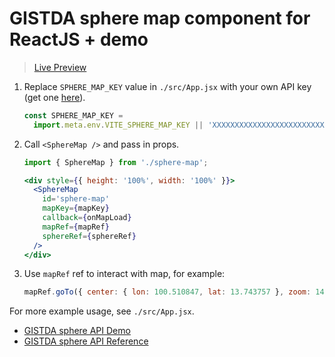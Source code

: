 # GISTDA sphere map component for ReactJS + demo

> [Live Preview](https://codesandbox.io/p/github/dulapahv/gistda-sphere-reactjs/main)

1. Replace `SPHERE_MAP_KEY` value in `./src/App.jsx` with your own API key (get one [here](https://sphere.gistda.or.th/)).

    ```jsx
    const SPHERE_MAP_KEY =
      import.meta.env.VITE_SPHERE_MAP_KEY || 'XXXXXXXXXXXXXXXXXXXXXXXXXXXXXXXX';
    ```

2. Call `<SphereMap />` and pass in props.

    ```jsx
    import { SphereMap } from './sphere-map';

    <div style={{ height: '100%', width: '100%' }}>
      <SphereMap
        id='sphere-map'
        mapKey={mapKey}
        callback={onMapLoad}
        mapRef={mapRef}
        sphereRef={sphereRef}
      />
    </div>
    ```

3. Use `mapRef` ref to interact with map, for example:

    ```jsx
    mapRef.goTo({ center: { lon: 100.510847, lat: 13.743757 }, zoom: 14 });
    ```

For more example usage, see `./src/App.jsx`.

- [GISTDA sphere API Demo](https://sphere.gistda.or.th/docs/js/createmap/)
- [GISTDA sphere API Reference](https://api.sphere.gistda.or.th/map/doc.html)
